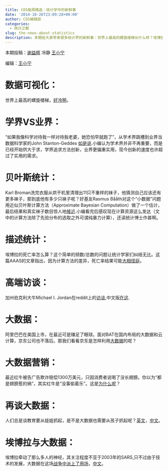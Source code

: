 ```yaml
---
title: COS每周精选：统计学中的新鲜事
date: '2014-10-26T23:09:28+00:00'
author: COS编辑部
categories:
  - 统计之都
slug: the-news-about-statistics
description: 本期给大家带来很多统计界的新鲜事：世界上最高的螺旋楼梯长什么样？埃博拉的死亡率怎么计算才科学？大数据浪潮中京东如何布局？尽在今天的分享。
---
```


本期投稿：[谢益辉](http://yihui.name/) 冷静 [王小宁](http://weibo.com/1656310700/profile?topnav=1&wvr=5&user=1)

编辑：[王小宁](http://weibo.com/1656310700/profile?topnav=1&wvr=5&user=1)

# 数据可视化：

世界上最高的螺旋楼梯，[好冷啊](http://accidental-art.tumblr.com/post/100599367480/i-call-this-worlds-tallest-spiral-staircase)。

# 学界VS业界：

“如果我像科学对待我一样对待我老婆，她恐怕早就跑了”，从学术界跳槽到业界当数据科学家的John Stanton-Geddes [如是说](http://johnstantongeddes.org/personal/2014/10/16/leaving-academia.html).小编认为学术界并非不再重要，而是已经开始供大于求，学界追求方法创新，业界更偏重实用，现今创新的速度也许超过了实用的需求。

# 贝叶斯统计：

Karl Broman洗完衣服从烘干机里清理出11只不重样的袜子，他猜测自己应该还有更多袜子，那到底他有多少只袜子呢？好基友Rasmus Bååth对这个“小数据”问题用近似贝叶斯计算方法（Approximate Bayesian Computation）做了一个估计，最后结果和真实袜子数目惊人地[接近](http://www.sumsar.net/blog/2014/10/tiny-data-and-the-socks-of-karl-broman/).小编看完后感叹现在计算资源这么发达（文中的计算方法除了先验分布的选取之外可谓纯暴力计算），还读统计博士作甚啊。

# 描述统计：

埃博拉的死亡率怎么算？这个简单的频数/总数的问题让统计学家们纠结无比。这篇AAAS的文章指出，因为计算方法的差异，死亡率结果可能[大相径庭](http://news.sciencemag.org/africa/2014/09/how-deadly-ebola-statistical-challenges-may-be-inflating-survival-rate%20)。

# 高端访谈：

加州伯克利大牛Michael I. Jordan在reddit上的[访谈](http://www.reddit.com/r/MachineLearning/comments/2fxi6v/ama_michael_i_jordan ),中文版[在这](http://dataunion.org/?p=1545).

# 大数据：

阿里巴巴在美国上市，在最近可是赚足了眼球。面对BAT在国内布局的大数据和云计算，京东公司也不落后。那我们看看京东是怎样利用[大数据](http://www.36dsj.com/archives/15103)的呢？

# 大数据营销：

最近红牛被告广告欺诈赔偿1300万美元，只因消费者说喝了没长翅膀。你以为“都是翅膀惹的祸”，其实红牛是“没事偷着乐”。这是[为什么呢](http://www.bukop.com/?p=11955)？

# 再谈大数据：

人们总是谈教育要从娃娃抓起，是不是大数据也需要从孩子抓起呢？[英文](http://www.cnbc.com/id/101618128)，[中文](http://chuansongme.com/n/820559)。

# 埃博拉与大数据：

埃博拉牵动了那么多人的神经，其关注程度不亚于2003年的SARS,只不过由于技术的发展，大数据在这场[战争中派上了用场](http://www.economist.com/news/leaders/21627623-mobile-phone-records-are-invaluable-tool-combat-ebola-they-should-be-made-available)，[中文](http://www.36dsj.com/archives/15395)。
